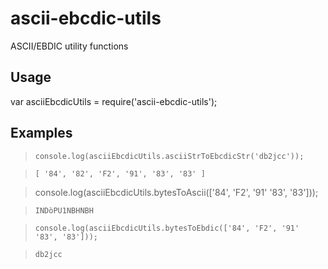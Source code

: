 # ascii-ebcdic-utils
ASCII/EBDIC utility functions

## Usage

var asciiEbcdicUtils = require('ascii-ebcdic-utils');

## Examples

> `console.log(asciiEbcdicUtils.asciiStrToEbcdicStr('db2jcc'));`

> `[ '84', '82', 'F2', '91', '83', '83' ]`

> console.log(asciiEbcdicUtils.bytesToAscii(['84', 'F2', '91' '83', '83']));

> `INDòPU1NBHNBH`

> `console.log(asciiEbcdicUtils.bytesToEbdic(['84', 'F2', '91' '83', '83']));`

> `db2jcc`
